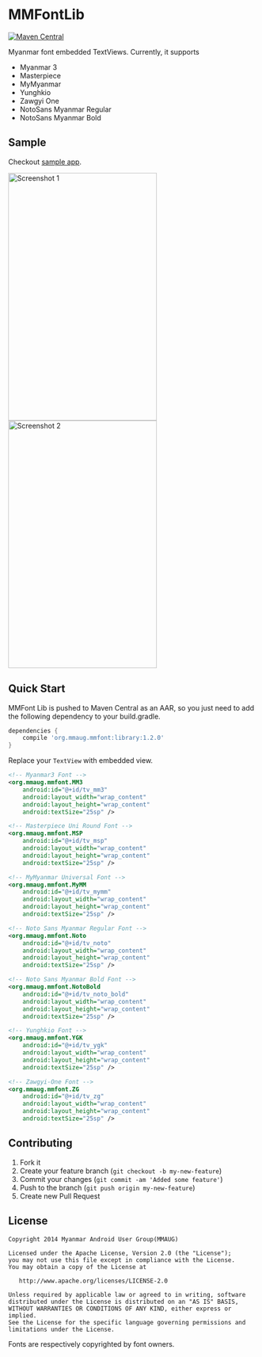 MMFontLib
=========

[![Maven Central](https://maven-badges.herokuapp.com/maven-central/org.mmaug.mmfont/library/badge.svg)](https://maven-badges.herokuapp.com/maven-central/org.mmaug.mmfont/library/badge.svg)

Myanmar font embedded TextViews. Currently, it supports
- Myanmar 3
- Masterpiece
- MyMyanmar
- Yunghkio
- Zawgyi One
- NotoSans Myanmar Regular
- NotoSans Myanmar Bold

Sample
------
Checkout [sample app](https://github.com/MMAUG/MMFontLib/blob/master/sample).

<img src="https://cloud.githubusercontent.com/assets/275120/3637479/248483ea-100c-11e4-9a1a-0cb9412a3d16.png" alt="Screenshot 1" width="300px" height="500px"/>
<img src="https://cloud.githubusercontent.com/assets/275120/3637480/288b5c02-100c-11e4-881e-145234009cec.png" alt="Screenshot 2" width="300px" height="500px"/>


Quick Start
-----------
MMFont Lib is pushed to Maven Central as an AAR, so you just need to add the following dependency to your build.gradle.

```Groovy
dependencies {
    compile 'org.mmaug.mmfont:library:1.2.0'
}
```

Replace your `TextView` with embedded view.

```xml
<!-- Myanmar3 Font -->
<org.mmaug.mmfont.MM3
    android:id="@+id/tv_mm3"
    android:layout_width="wrap_content"
    android:layout_height="wrap_content"
    android:textSize="25sp" />

<!-- Masterpiece Uni Round Font -->
<org.mmaug.mmfont.MSP
    android:id="@+id/tv_msp"
    android:layout_width="wrap_content"
    android:layout_height="wrap_content"
    android:textSize="25sp" />

<!-- MyMyanmar Universal Font -->
<org.mmaug.mmfont.MyMM
    android:id="@+id/tv_mymm"
    android:layout_width="wrap_content"
    android:layout_height="wrap_content"
    android:textSize="25sp" />

<!-- Noto Sans Myanmar Regular Font -->
<org.mmaug.mmfont.Noto
    android:id="@+id/tv_noto"
    android:layout_width="wrap_content"
    android:layout_height="wrap_content"
    android:textSize="25sp" />

<!-- Noto Sans Myanmar Bold Font -->
<org.mmaug.mmfont.NotoBold
    android:id="@+id/tv_noto_bold"
    android:layout_width="wrap_content"
    android:layout_height="wrap_content"
    android:textSize="25sp" />

<!-- Yunghkio Font -->
<org.mmaug.mmfont.YGK
    android:id="@+id/tv_ygk"
    android:layout_width="wrap_content"
    android:layout_height="wrap_content"
    android:textSize="25sp" />

<!-- Zawgyi-One Font -->
<org.mmaug.mmfont.ZG
    android:id="@+id/tv_zg"
    android:layout_width="wrap_content"
    android:layout_height="wrap_content"
    android:textSize="25sp" />
```

Contributing
------------

 1. Fork it
 2. Create your feature branch (`git checkout -b my-new-feature`)
 3. Commit your changes (`git commit -am 'Added some feature'`)
 4. Push to the branch (`git push origin my-new-feature`)
 5. Create new Pull Request

License
--------

    Copyright 2014 Myanmar Android User Group(MMAUG)

    Licensed under the Apache License, Version 2.0 (the "License");
    you may not use this file except in compliance with the License.
    You may obtain a copy of the License at

       http://www.apache.org/licenses/LICENSE-2.0

    Unless required by applicable law or agreed to in writing, software
    distributed under the License is distributed on an "AS IS" BASIS,
    WITHOUT WARRANTIES OR CONDITIONS OF ANY KIND, either express or implied.
    See the License for the specific language governing permissions and
    limitations under the License.


Fonts are respectively copyrighted by font owners.
